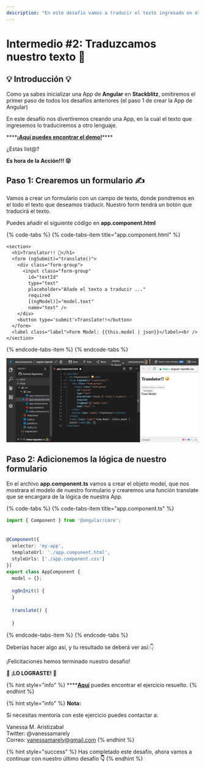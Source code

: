 ```yaml
---
description: "En este desafío vamos a traducir el texto ingresado en otro lenguaje usando una Api, para ello \uD83D\uDE00"
---
```


# Intermedio \#2: Traduzcamos nuestro texto 📜

## 💡 Introducción 💡

Como ya sabes inicializar una App de **Angular** en **Stackblitz**, omitiremos el primer paso de todos los desafíos anteriores \(el paso 1 de crear la App de Angular\)

 En este desafío nos divertiremos creando una App, en la cual el texto que ingresemos lo traduciremos a otro lenguaje.

\*\*\*\*[**¡Aquí puedes encontrar el demo!**](https://angular-catparty.stackblitz.io/)\*\*\*\*

¿Estás list@?

**Es hora de la Acción!!! 😝**

## Paso 1: Crearemos un formulario ✍️

Vamos a crear un formulario con un campo de texto, donde pondremos en el todo el texto que deseamos traducir. Nuestro form tendrá un botón que traducirá el texto.

Puedes añadir el siguiente código en **app.component.html**

{% code-tabs %}
{% code-tabs-item title="app.component.html" %}
```markup
<section>
  <h1>Translator!! 🤪</h1>
  <form (ngSubmit)="translate()">
    <div class="form-group">
      <input class="form-group"
        id="textId"
        type="text"
        placeholder="Añade el texto a traducir ..."
        required
        [(ngModel)]="model.text"
        name="text" />
    </div>
    <button type='submit'>Translate!!</button>
  </form>
  <label class="label">Form Model: {{this.model | json}}</label><br />
</section>
```
{% endcode-tabs-item %}
{% endcode-tabs %}

![](../.gitbook/assets/screen-shot-2019-05-26-at-9.57.47-pm.png)

## Paso 2: Adicionemos la lógica de nuestro formulario

En el archivo **app.component.ts** vamos a crear el objeto model, que nos mostrara el modelo de nuestro formulario y crearemos una función translate que se encargara de la lógica de nuestra App.



{% code-tabs %}
{% code-tabs-item title="app.component.ts" %}
```typescript
import { Component } from '@angular/core';


@Component({
  selector: 'my-app',
  templateUrl: './app.component.html',
  styleUrls: ['./app.component.css']
})
export class AppComponent {
  model = {};

  ngOnInit() {
  }

  translate() {
  
  }

```
{% endcode-tabs-item %}
{% endcode-tabs %}

Deberías hacer algo así, y tu resultado se deberá ver así:👇

¡Felicitaciones hemos terminado nuestro desafío!

🎉 ¡**LO LOGRASTE!** 🎉

{% hint style="info" %}
\*\*\*\*[**Aquí**](https://stackblitz.com/edit/angular-agecalculator) puedes encontrar el ejercicio resuelto.
{% endhint %}

{% hint style="info" %}
**Nota:**

Si necesitas mentoría con este ejercicio puedes contactar a:

Vanessa M. Aristizabal  
Twitter: @vanessamarely  
Correo: vanessamarely@gmail.com
{% endhint %}

{% hint style="success" %}
Has completado este desafío, ahora vamos a continuar con nuestro último desafío **👇**
{% endhint %}



 

